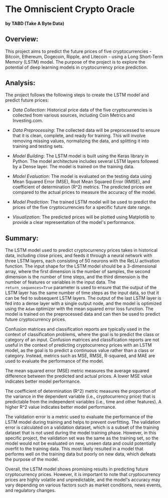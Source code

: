 # The Omniscient Crypto Oracle
#### by TABD (Take A Byte Data)

## Overview:

This project aims to predict the future prices of five cryptocurrencies - Bitcoin, Ethereum, Dogecoin, Ripple, and Litecoin - using a Long Short-Term Memory (LSTM) model. The purpose of the project is to explore the potential of deep learning models in cryptocurrency price prediction.

## Analysis:

The project follows the following steps to create the LSTM model and predict future prices:

* *Data Collection*: Historical price data of the five cryptocurrencies is collected from various sources, including Coin Metrics and Investing.com.

* *Data Preprocessing*: The collected data will be preprocessed to ensure that it is clean, complete, and ready for training. This will involve removing missing values, normalizing the data, and splitting it into training and testing sets.

* *Model Building*: The LSTM model is built using the Keras library in Python. The model architecture includes several LSTM layers followed by a Dense layer. The model is trained on the training data.

* *Model Evaluation*: The model is evaluated on the testing data using Mean Squared Error (MSE), Root Mean Squared Error (RMSE), and coefficient of determination (R^2) metrics. The predicted prices are compared to the actual prices to measure the accuracy of the model.

* *Model Prediction*: The trained LSTM model will be used to predict the prices of the five cryptocurrencies for a specific future date range.

* *Visualization*: The predicted prices will be plotted using Matplotlib to provide a clear representation of the model's performance.

## Summary:

The LSTM model used to predict cryptocurrency prices takes in historical data, including close prices, and feeds it through a neural network with three LSTM layers, each consisting of 50 neurons with the ReLU activation function. The input shape for the LSTM model should be a 3-dimensional array, where the first dimension is the number of samples, the second dimension is the number of time steps, and the third dimension is the number of features or variables in the input data. The `return_sequences=True` parameter is used to ensure that the output of the LSTM layer has the same number of time steps as the input data, so that it can be fed to subsequent LSTM layers. The output of the last LSTM layer is fed into a dense layer with a single output node, and the model is optimized using the `Adam` optimizer with the mean squared error loss function. The model is trained on the preprocessed data and can then be used to predict future cryptocurrency prices.

Confusion matrices and classification reports are typically used in the context of classification problems, where the goal is to predict the class or category of an input. Confusion matrices and classification reports are not useful in the context of predicting cryptocurrency prices with an LSTM model, as the goal is to predict a continuous value rather than a class or category. Instead, metrics such as MSE, RMSE, R-squared, and MAE are used to evaluate the performance of the model.

The mean squared error (MSE) metric measures the average squared difference between the predicted and actual prices. A lower MSE value indicates better model performance. 

The coefficient of determination (R^2) metric measures the proportion of the variance in the dependent variable (i.e., cryptocurrency price) that is predictable from the independent variables (i.e., time and other features). A higher R^2 value indicates better model performance. 

The validation error is a metric used to evaluate the performance of the LSTM model during training and helps to prevent overfitting. The validation error is calculated on a validation dataset, which is a subset of the training dataset that is not used during the model training phase. However, in this specific project, the validation set was the same as the training set, so the model would not be evaluated on new, unseen data and could potentially overfit to the training data. This most likely resulted in a model that performs well on the training data but poorly on new data, which defeats the purpose of the model.

Overall, the LSTM model shows promising results in predicting future cryptocurrency prices. However, it is important to note that cryptocurrency prices are highly volatile and unpredictable, and the model's accuracy may vary depending on various factors such as market conditions, news events, and regulatory changes.
